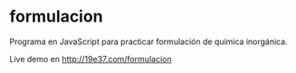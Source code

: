 # formulacion
Programa en JavaScript para practicar formulación de química inorgánica.

Live demo en http://19e37.com/formulacion
